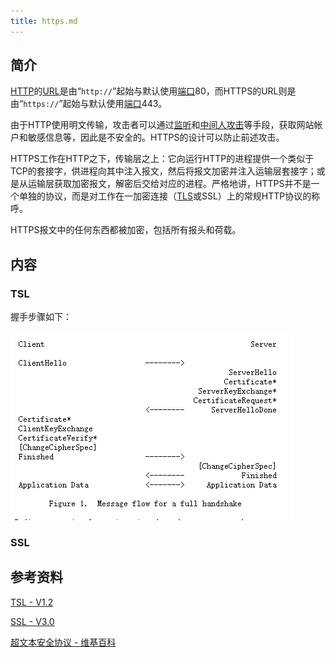 ```yaml
---
title: https.md
---
```

## 简介

[HTTP](https://zh.wikipedia.org/wiki/HTTP)的[URL](https://zh.wikipedia.org/wiki/统一资源定位符)是由“`http://`”起始与默认使用[端口](https://zh.wikipedia.org/wiki/TCP/UDP端口列表)80，而HTTPS的URL则是由“`https://`”起始与默认使用[端口](https://zh.wikipedia.org/wiki/TCP/UDP端口列表)443。

由于HTTP使用明文传输，攻击者可以通过[监听](https://zh.wikipedia.org/wiki/監聽)和[中间人攻击](https://zh.wikipedia.org/wiki/中间人攻击)等手段，获取网站帐户和敏感信息等，因此是不安全的。HTTPS的设计可以防止前述攻击。

HTTPS工作在HTTP之下，传输层之上：它向运行HTTP的进程提供一个类似于TCP的套接字，供进程向其中注入报文，然后将报文加密并注入运输层套接字；或是从运输层获取加密报文，解密后交给对应的进程。严格地讲，HTTPS并不是一个单独的协议，而是对工作在一加密连接（[TLS](https://zh.wikipedia.org/wiki/传输层安全)或SSL）上的常规HTTP协议的称呼。

HTTPS报文中的任何东西都被加密，包括所有报头和荷载。

## 内容

### TSL

握手步骤如下：

![tls-handshake](./图片/tls-handshake.png)

### SSL





## 参考资料

[TSL - V1.2](https://tools.ietf.org/html/rfc5246)

[SSL - V3.0](https://tools.ietf.org/html/draft-ietf-tls-ssl-version3-00)

[超文本安全协议 - 维基百科](https://zh.wikipedia.org/wiki/%E8%B6%85%E6%96%87%E6%9C%AC%E4%BC%A0%E8%BE%93%E5%AE%89%E5%85%A8%E5%8D%8F%E8%AE%AE)

